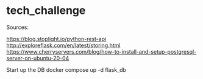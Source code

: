 # tech_challenge
Sources:

https://blog.stoplight.io/python-rest-api
http://exploreflask.com/en/latest/storing.html
https://www.cherryservers.com/blog/how-to-install-and-setup-postgresql-server-on-ubuntu-20-04


Start up the DB
docker compose up -d flask_db
